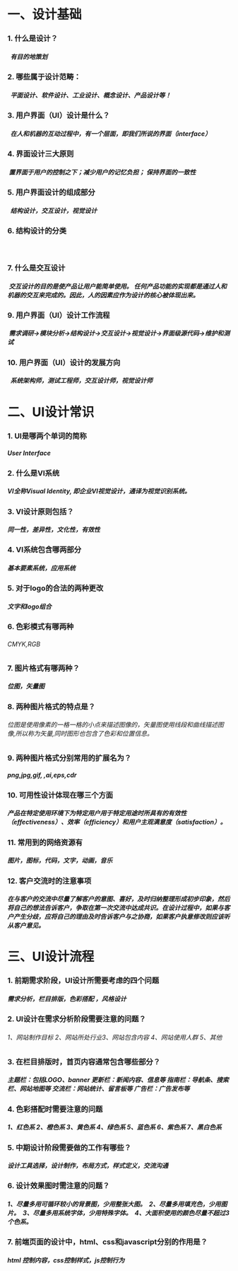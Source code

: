 # 一、设计基础
### 1. 什么是设计？
##### &nbsp; 有目的地策划
### 2. 哪些属于设计范畴：
##### &nbsp; 平面设计、软件设计、工业设计、概念设计、产品设计等！
### 3. 用户界面（UI）设计是什么？
##### &nbsp; 在人和机器的互动过程中，有一个层面，即我们所说的界面（interface）
### 4. 界面设计三大原则
##### &nbsp;置界面于用户的控制之下；减少用户的记忆负担；  保持界面的一致性
### 5. 用户界面设计的组成部分
##### &nbsp; 结构设计，交互设计，视觉设计
### 6. 结构设计的分类
##### &nbsp;
### 7. 什么是交互设计
##### &nbsp;交互设计的目的是使产品让用户能简单使用。 任何产品功能的实现都是通过人和机器的交互来完成的。因此，人的因素应作为设计的核心被体现出来。
### 9. 用户界面（UI）设计工作流程
##### &nbsp;需求调研->模块分析->结构设计->交互设计->视觉设计->界面级源代码->维护和测试
### 10. 用户界面（UI）设计的发展方向
##### &nbsp; 系统架构师，测试工程师，交互设计师，视觉设计师
# 二、UI设计常识
### 1. UI是哪两个单词的简称
##### User Interface
### 2. 什么是VI系统
##### VI全称Visual Identity, 即企业VI视觉设计，通译为视觉识别系统。
### 3. VI设计原则包括？
##### 同一性，差异性，文化性，有效性
### 4. VI系统包含哪两部分
##### 基本要素系统，应用系统
### 5. 对于logo的合法的两种更改
##### 文字和logo组合
### 6. 色彩模式有哪两种
###### CMYK,RGB
### 7. 图片格式有哪两种？
##### 位图，矢量图
### 8. 两种图片格式的特点是？
###### 位图是使用像素的一格一格的小点来描述图像的，矢量图使用线段和曲线描述图像,所以称为矢量,同时图形也包含了色彩和位置信息。
### 9. 两种图片格式分别常用的扩展名为？
##### png,jpg,gif,    ,ai,eps,cdr
### 10.    可用性设计体现在哪三个方面
##### 产品在特定使用环境下为特定用户用于特定用途时所具有的有效性（effectiveness）、效率（efficiency）和用户主观满意度（satisfaction）。
### 11.	常用到的网络资源有
##### 图片，图标，代码，文字，动画，音乐
### 12.	客户交流时的注意事项
##### 在与客户的交流中尽量了解客户的意图、喜好，及时归纳整理形成初步印象，然后将自己的想法告诉客户，争取在第一次交流中达成共识。在设计过程中，如果与客户产生分歧，应将自己的理由及时告诉客户与之协商，如果客户执意修改则应该听从客户意见。
# 三、UI设计流程
### 1. 前期需求阶段，UI设计所需要考虑的四个问题
##### 需求分析，栏目排版，色彩搭配 ，风格设计
### 2. UI设计在需求分析阶段需要注意的问题？
###### 1、网站制作目标  2、网站所处行业3、网站包含内容  4、网站使用人群  5、其他
### 3. 在栏目排版时，首页内容通常包含哪些部分？
##### 主题栏：包括LOGO、banner   更新栏：新闻内容、信息等    指南栏：导航条、搜索栏、网站地图等    交流栏：网站统计、留言板等    广告栏：广告发布等
### 4. 色彩搭配时需要注意的问题
##### 1、红色系  2、橙色系  3、黄色系  4、绿色系  5、蓝色系  6、紫色系  7、黑白色系
### 5. 中期设计阶段需要做的工作有哪些？
##### 设计工具选择，设计制作，布局方式，样式定义，交流沟通
### 6. 设计效果图时需注意的问题？
##### 1、尽量多用可循环较小的背景图，少用整张大图。            2、尽量多用填充色，少用图片。            3、尽量多用系统字体，少用特殊字体。            4、大面积使用的颜色尽量不超过3个色系。
### 7. 前端页面的设计中，html、css和javascript分别的作用是？
##### html 控制内容，css控制样式，js控制行为
